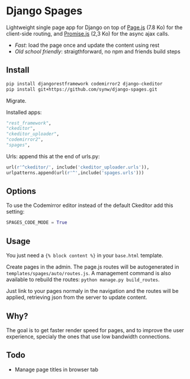 # Django Spages

Lightweight single page app for Django on top of [Page.js](https://github.com/visionmedia/page.js) (7.8 Ko) for
the client-side routing, and [Promise.js](https://github.com/stackp/promisejs) (2,3 Ko) for the async ajax calls. 

- *Fast*: load the page once and update the content using rest
- *Old school friendly*: straigthforward, no npm and friends build steps

## Install

  ```bash
pip install djangorestframework codemirror2 django-ckeditor
pip install git+https://github.com/synw/django-spages.git
  ```

Migrate.

Installed apps:

  ```python
"rest_framework",
"ckeditor",
"ckeditor_uploader",
"codemirror2",
"spages",
  ```

Urls: append this at the end of urls.py:

  ```python
url(r'^ckeditor/', include('ckeditor_uploader.urls')),
urlpatterns.append(url(r'^',include('spages.urls')))
  ```
  
## Options

To use the Codemirror editor instead of the default Ckeditor add this setting:

  ```python
SPAGES_CODE_MODE = True
  ```

## Usage

You just need a ``{% block content %}`` in your ``base.html`` template.

Create pages in the admin. The page.js routes will be autogenerated in ``templates/spages/auto/routes.js``. A 
management command is also available to rebuild the routes: ``python manage.py build_routes``. 

Just link to your pages normaly in the navigation and the routes will be applied, retrieving json 
from the server to update content.

## Why?

The goal is to get faster render speed for pages, and to improve the user experience,
specialy the ones that use low bandwidth connections.

## Todo

- Manage page titles in browser tab